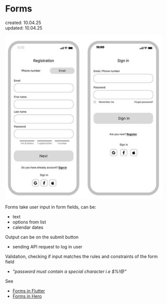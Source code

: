 # Forms  
created: 10.04.25  
updated: 10.04.25  

![Forms](../../assets/Forms.png)

Forms take user input in form fields, can be:
* text  
* options from list  
* calendar dates

Output can be on the submit button  
* sending API request to log in user

Validation, checking if input matches the rules and constraints of the form field  
* *"password must contain a special character i.e $%!@"*  

See
* [Forms in Flutter](Forms%20in%20Flutter.md)
* [Forms in Hero](Forms%20in%20Hero.md)
